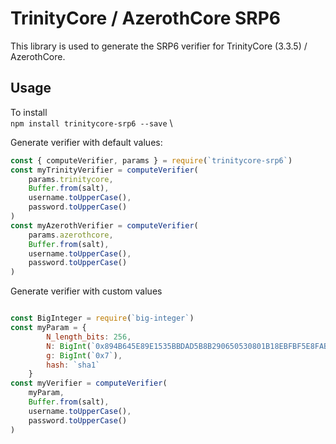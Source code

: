 # TrinityCore / AzerothCore SRP6
This library is used to generate the SRP6 verifier for 
TrinityCore (3.3.5) / AzerothCore.

## Usage
To install \
`npm install trinitycore-srp6 --save` \

Generate verifier with default values:
```js
const { computeVerifier, params } = require(`trinitycore-srp6`)
const myTrinityVerifier = computeVerifier(
    params.trinitycore, 
    Buffer.from(salt), 
    username.toUpperCase(), 
    password.toUpperCase()
)
const myAzerothVerifier = computeVerifier(
    params.azerothcore,
    Buffer.from(salt),
    username.toUpperCase(),
    password.toUpperCase()
)
```

Generate verifier with custom values
```js

const BigInteger = require(`big-integer`)   
const myParam = {
        N_length_bits: 256,
        N: BigInt(`0x894B645E89E1535BBDAD5B8B290650530801B18EBFBF5E8FAB3C82872A3E9BB7`),
        g: BigInt(`0x7`),
        hash: `sha1`
    }
const myVerifier = computeVerifier(
    myParam, 
    Buffer.from(salt), 
    username.toUpperCase(), 
    password.toUpperCase()
)
```

